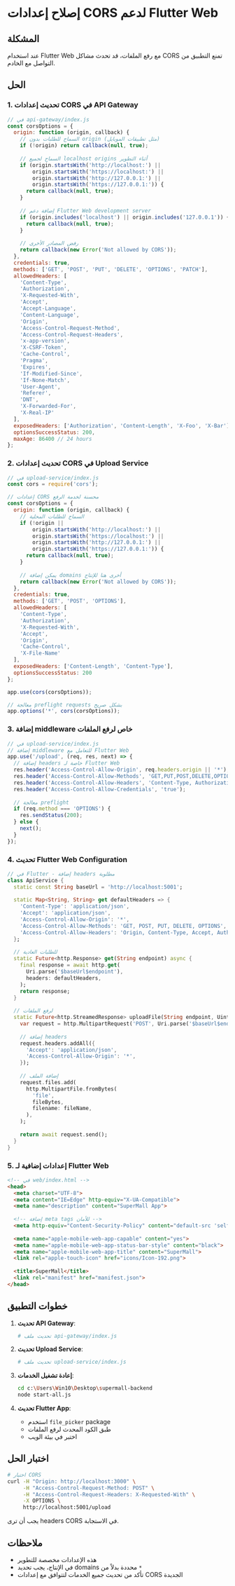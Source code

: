 # إصلاح إعدادات CORS لدعم Flutter Web

## المشكلة
عند استخدام Flutter Web مع رفع الملفات، قد تحدث مشاكل CORS تمنع التطبيق من التواصل مع الخادم.

## الحل

### 1. تحديث إعدادات CORS في API Gateway

```javascript
// في api-gateway/index.js
const corsOptions = {
  origin: function (origin, callback) {
    // السماح للطلبات بدون origin (مثل تطبيقات الموبايل)
    if (!origin) return callback(null, true);
    
    // السماح لجميع localhost origins أثناء التطوير
    if (origin.startsWith('http://localhost:') || 
        origin.startsWith('https://localhost:') ||
        origin.startsWith('http://127.0.0.1:') ||
        origin.startsWith('https://127.0.0.1:')) {
      return callback(null, true);
    }
    
    // إضافة دعم Flutter Web development server
    if (origin.includes('localhost') || origin.includes('127.0.0.1')) {
      return callback(null, true);
    }
    
    // رفض المصادر الأخرى
    return callback(new Error('Not allowed by CORS'));
  },
  credentials: true,
  methods: ['GET', 'POST', 'PUT', 'DELETE', 'OPTIONS', 'PATCH'],
  allowedHeaders: [
    'Content-Type',
    'Authorization',
    'X-Requested-With',
    'Accept',
    'Accept-Language',
    'Content-Language',
    'Origin',
    'Access-Control-Request-Method',
    'Access-Control-Request-Headers',
    'x-app-version',
    'X-CSRF-Token',
    'Cache-Control',
    'Pragma',
    'Expires',
    'If-Modified-Since',
    'If-None-Match',
    'User-Agent',
    'Referer',
    'DNT',
    'X-Forwarded-For',
    'X-Real-IP'
  ],
  exposedHeaders: ['Authorization', 'Content-Length', 'X-Foo', 'X-Bar'],
  optionsSuccessStatus: 200,
  maxAge: 86400 // 24 hours
};
```

### 2. تحديث إعدادات CORS في Upload Service

```javascript
// في upload-service/index.js
const cors = require('cors');

// إعدادات CORS محسنة لخدمة الرفع
const corsOptions = {
  origin: function (origin, callback) {
    // السماح للطلبات المحلية
    if (!origin || 
        origin.startsWith('http://localhost:') || 
        origin.startsWith('https://localhost:') ||
        origin.startsWith('http://127.0.0.1:') ||
        origin.startsWith('https://127.0.0.1:')) {
      return callback(null, true);
    }
    
    // يمكن إضافة domains أخرى هنا للإنتاج
    return callback(new Error('Not allowed by CORS'));
  },
  credentials: true,
  methods: ['GET', 'POST', 'OPTIONS'],
  allowedHeaders: [
    'Content-Type',
    'Authorization',
    'X-Requested-With',
    'Accept',
    'Origin',
    'Cache-Control',
    'X-File-Name'
  ],
  exposedHeaders: ['Content-Length', 'Content-Type'],
  optionsSuccessStatus: 200
};

app.use(cors(corsOptions));

// معالجة preflight requests بشكل صريح
app.options('*', cors(corsOptions));
```

### 3. إضافة middleware خاص لرفع الملفات

```javascript
// في upload-service/index.js
// إضافة middleware للتعامل مع Flutter Web
app.use('/upload', (req, res, next) => {
  // إضافة headers خاصة لـ Flutter Web
  res.header('Access-Control-Allow-Origin', req.headers.origin || '*');
  res.header('Access-Control-Allow-Methods', 'GET,PUT,POST,DELETE,OPTIONS');
  res.header('Access-Control-Allow-Headers', 'Content-Type, Authorization, Content-Length, X-Requested-With');
  res.header('Access-Control-Allow-Credentials', 'true');
  
  // معالجة preflight
  if (req.method === 'OPTIONS') {
    res.sendStatus(200);
  } else {
    next();
  }
});
```

### 4. تحديث Flutter Web Configuration

```dart
// في Flutter - إضافة headers مطلوبة
class ApiService {
  static const String baseUrl = 'http://localhost:5001';
  
  static Map<String, String> get defaultHeaders => {
    'Content-Type': 'application/json',
    'Accept': 'application/json',
    'Access-Control-Allow-Origin': '*',
    'Access-Control-Allow-Methods': 'GET, POST, PUT, DELETE, OPTIONS',
    'Access-Control-Allow-Headers': 'Origin, Content-Type, Accept, Authorization, X-Request-With',
  };
  
  // للطلبات العادية
  static Future<http.Response> get(String endpoint) async {
    final response = await http.get(
      Uri.parse('$baseUrl$endpoint'),
      headers: defaultHeaders,
    );
    return response;
  }
  
  // لرفع الملفات
  static Future<http.StreamedResponse> uploadFile(String endpoint, Uint8List fileBytes, String fileName) async {
    var request = http.MultipartRequest('POST', Uri.parse('$baseUrl$endpoint'));
    
    // إضافة headers
    request.headers.addAll({
      'Accept': 'application/json',
      'Access-Control-Allow-Origin': '*',
    });
    
    // إضافة الملف
    request.files.add(
      http.MultipartFile.fromBytes(
        'file',
        fileBytes,
        filename: fileName,
      ),
    );
    
    return await request.send();
  }
}
```

### 5. إعدادات إضافية لـ Flutter Web

```html
<!-- في web/index.html -->
<head>
  <meta charset="UTF-8">
  <meta content="IE=Edge" http-equiv="X-UA-Compatible">
  <meta name="description" content="SuperMall App">
  
  <!-- إضافة meta tags للأمان -->
  <meta http-equiv="Content-Security-Policy" content="default-src 'self' http://localhost:* https://localhost:* data: blob:; script-src 'self' 'unsafe-inline' 'unsafe-eval'; style-src 'self' 'unsafe-inline';">
  
  <meta name="apple-mobile-web-app-capable" content="yes">
  <meta name="apple-mobile-web-app-status-bar-style" content="black">
  <meta name="apple-mobile-web-app-title" content="SuperMall">
  <link rel="apple-touch-icon" href="icons/Icon-192.png">
  
  <title>SuperMall</title>
  <link rel="manifest" href="manifest.json">
</head>
```

## خطوات التطبيق

1. **تحديث API Gateway**:
   ```bash
   # تحديث ملف api-gateway/index.js
   ```

2. **تحديث Upload Service**:
   ```bash
   # تحديث ملف upload-service/index.js
   ```

3. **إعادة تشغيل الخدمات**:
   ```bash
   cd c:\Users\Win10\Desktop\supermall-backend
   node start-all.js
   ```

4. **تحديث Flutter App**:
   - استخدم `file_picker` package
   - طبق الكود المحدث لرفع الملفات
   - اختبر في بيئة الويب

## اختبار الحل

```bash
# اختبار CORS
curl -H "Origin: http://localhost:3000" \
     -H "Access-Control-Request-Method: POST" \
     -H "Access-Control-Request-Headers: X-Requested-With" \
     -X OPTIONS \
     http://localhost:5001/upload
```

يجب أن ترى headers CORS في الاستجابة.

## ملاحظات

- هذه الإعدادات مخصصة للتطوير
- في الإنتاج، يجب تحديد domains محددة بدلاً من `*`
- تأكد من تحديث جميع الخدمات لتتوافق مع إعدادات CORS الجديدة